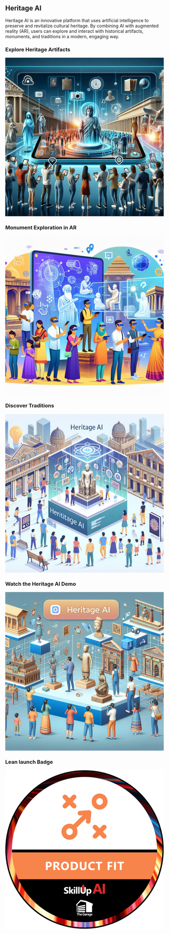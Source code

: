 ## Heritage AI

Heritage AI is an innovative platform that uses artificial intelligence to preserve and revitalize cultural heritage. By combining AI with augmented reality (AR), users can explore and interact with historical artifacts, monuments, and traditions in a modern, engaging way.

### Explore Heritage Artifacts

![Historical Artifact](./HeritageAI-1.jpeg)

### Monument Exploration in AR

![Monument in AR](./HeritageAI-2.jpeg)

### Discover Traditions

![Cultural Tradition](./HeritageAI-3.jpeg)


### Watch the Heritage AI Demo

[![Heritage AI Demo](./HeritageAI-4.jpeg)](./LeanCanvasForCulturalHeritagePreservation.mp4 "Watch the Demo")

### Lean launch Badge
![Achievement](./SkillupAI-DOcathlon-ProductFitBadge.png)

